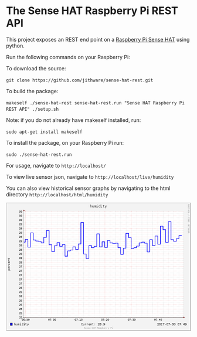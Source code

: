 # The Sense HAT Raspberry Pi REST API

This project exposes an REST end point on a [Raspberry Pi Sense HAT](http://amzn.to/2eWl5wz) using python.

Run the following commands on your Raspberry Pi:

To download the source:

`git clone https://github.com/jithware/sense-hat-rest.git`

To build the package:

`makeself ./sense-hat-rest sense-hat-rest.run "Sense HAT Raspberry Pi REST API" ./setup.sh`

Note: if you do not already have makeself installed, run:

`sudo apt-get install makeself`

To install the package, on your Raspberry Pi run:

`sudo ./sense-hat-rest.run`

For usage, navigate to `http://localhost/`

To view live sensor json, navigate to `http://localhost/live/humidity`

You can also view historical sensor graphs by navigating to the html directory `http://localhost/html/humidity`

![humidity](https://raw.githubusercontent.com/jithware/sense-hat-rest/master/images/humidity.png)
